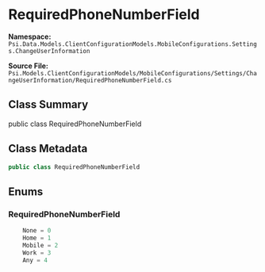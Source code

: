 # RequiredPhoneNumberField

**Namespace:** `Psi.Data.Models.ClientConfigurationModels.MobileConfigurations.Settings.ChangeUserInformation`

**Source File:** `Psi.Models.ClientConfigurationModels/MobileConfigurations/Settings/ChangeUserInformation/RequiredPhoneNumberField.cs`

## Class Summary

public class RequiredPhoneNumberField

## Class Metadata

```typescript
public class RequiredPhoneNumberField
```

## Enums

### RequiredPhoneNumberField

```typescript
    None = 0
    Home = 1
    Mobile = 2
    Work = 3
    Any = 4
```
